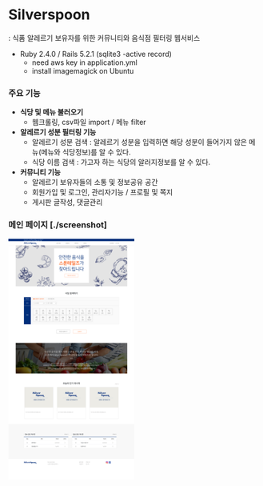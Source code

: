# Silverspoon 
: 식품 알레르기 보유자를 위한 커뮤니티와 음식점 필터링 웹서비스

- Ruby 2.4.0 / Rails 5.2.1 (sqlite3 -active record) 
  + need aws key in application.yml 
  + install imagemagick on Ubuntu 

### 주요 기능
  - <b>식당 및 메뉴 불러오기</b> 
    - 웹크롤링, csv파일 import / 메뉴 filter
  - <b>알레르기 성분 필터링 기능</b>
    - 알레르기 성분 검색 : 알레르기 성분을 입력하면 해당 성분이 들어가지 않은 메뉴(메뉴와 식당정보)를 알 수 있다.
    - 식당 이름 검색 : 가고자 하는 식당의 알러지정보를 알 수 있다.
   - <b>커뮤니티 기능</b>
     - 알레르기 보유자들의 소통 및 정보공유 공간
     - 회원가입 및 로그인, 관리자기능 / 프로필 및 쪽지
     - 게시판 글작성, 댓글관리

### 메인 페이지 [./screenshot]
<img src="./screenshot/main.png" width="50%">
